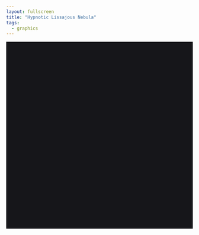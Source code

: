 ```yaml
---
layout: fullscreen
title: "Hypnotic Lissajous Nebula"
tags:
  - graphics
---
```


<canvas id="lissajousCanvas" width="700" height="700" style="background: #16161a; display: block; margin: 0 auto; touch-action: none;"></canvas>

<script>
const canvas = document.getElementById('lissajousCanvas');
const ctx = canvas.getContext('2d');
const w = canvas.width, h = canvas.height;
const cx = w / 2, cy = h / 2;

// Parameters for the evolving Lissajous figures
const shapeCount = 9; // number of overlapping shapes
const baseRadius = 220;
const pointCount = 160; // points per path
const colorStops = [
  [0, '#60e8fc'],   // cyan
  [0.32, '#ffd972'], // yellow
  [0.52, '#ff19a3'], // pink
  [0.84, '#7cfc60'],  // lime
  [1, '#60e8fc'],
];

// Utility: interpolate between two hex colors
function lerpColor(a, b, t) {
  const ah = parseInt(a.replace('#',''),16), bh = parseInt(b.replace('#',''),16);
  const ar = ah>>16, ag = (ah>>8)&0xff, ab = ah&0xff;
  const br = bh>>16, bg = (bh>>8)&0xff, bb = bh&0xff;
  return `rgb(${(ar+(br-ar)*t)|0}, ${(ag+(bg-ag)*t)|0}, ${(ab+(bb-ab)*t)|0})`;
}

// Create a looping rainbow from gradient stops
function getColor(t) {
  t = (t % 1 + 1) % 1;
  for (let i=1; i < colorStops.length; i++) {
    let [a, ca] = colorStops[i-1], [b, cb] = colorStops[i];
    if (t <= b) return lerpColor(ca, cb, (t - a)/(b-a));
  }
  return colorStops[colorStops.length-1][1];
}

// Returns a Lissajous curve as an array of points
function lissajousPath(a, b, delta, t, R, phase, offset) {
  const pts = [];
  for (let i=0; i<pointCount; i++) {
    let th = 2 * Math.PI * i / pointCount;
    let x = R * Math.sin(a * th + phase + offset)
          + R/3 * Math.cos(a * .5 * th + 2 * offset)
          + R*.08 * Math.cos(8*th + t) ;
    let y = R * Math.sin(b * th + delta + 2*phase)
          + R/3 * Math.cos(b * .5 * th - offset)
          + R*.08 * Math.sin(8*th - t);
    pts.push([cx + x, cy + y]);
  }
  return pts;
}

// Draw a closed glowing path
function drawGlowPath(pts, col, blur=16, alpha=0.1) {
  ctx.save();
  ctx.beginPath();
  ctx.moveTo(pts[0][0], pts[0][1]);
  for(let i=1; i<pts.length; i++)
    ctx.lineTo(pts[i][0], pts[i][1]);
  ctx.closePath();
  ctx.shadowColor = col;
  ctx.shadowBlur = blur;
  ctx.globalAlpha = alpha;
  ctx.strokeStyle = col;
  ctx.lineWidth = 4;
  ctx.stroke();
  ctx.globalAlpha = 1;
  ctx.restore();
}

// Draw halo dots along a path
function drawHaloDots(pts, glowColor, t) {
  for (let i = 0; i < pts.length; i += 8) {
    let [x, y] = pts[i];
    let pulse = 0.7 + 0.3*Math.sin(t + i*.09);
    ctx.save();
    ctx.beginPath();
    ctx.arc(x, y, 5*pulse, 0, 2*Math.PI);
    ctx.fillStyle = glowColor;
    ctx.globalAlpha = .1 * pulse;
    ctx.shadowColor = glowColor;
    ctx.shadowBlur = 18 + 24*pulse;
    ctx.fill();
    ctx.restore();
  }
}

let frame = 0;

function animate() {
  frame++;
  const t = frame * 0.012;
  ctx.clearRect(0,0,w,h);

  // Dynamic parameters
  for (let s = 0; s < shapeCount; s++) {
    // Animate Lissajous parameters
    let freqA = 2 + Math.sin(t*.9 + s*.31)*2 + (s%2);
    let freqB = 3 + Math.cos(t*.62 + s*.521)*2 + (s%3? 0.5 : 0);
    let phase = (t*0.3 + s*0.22) % (2*Math.PI);
    let delta = t*0.09 + s*0.17;
    let radius = baseRadius - 30*Math.sin(t*0.47 + s*.51);

    // Color for the curve
    let baseColor = getColor((s/shapeCount + t*0.1 + 0.4*Math.sin(s)) % 1);

    // Get points and draw glowing curve
    let path = lissajousPath(freqA, freqB, delta, t, radius, phase, s*1.4);
    drawGlowPath(path, baseColor, 20, 0.16);

    // Draw intricate inner line (rotational symmetry)
    ctx.save();
    ctx.beginPath();
    for (let k=0; k<5; k++) {
      let idx = ((k*pointCount/5 + (frame + s*17)%pointCount)|0) % pointCount;
      ctx.moveTo(cx, cy);
      ctx.lineTo(path[idx][0], path[idx][1]);
    }
    ctx.lineWidth = 1.2;
    ctx.strokeStyle = baseColor;
    ctx.globalAlpha = 0.13;
    ctx.shadowColor = baseColor;
    ctx.shadowBlur = 18;
    ctx.stroke();
    ctx.restore();

    // Draw animated halo dots along the curve
    drawHaloDots(path, baseColor, t*1.1 + s*0.33);
  }

  // Center nebulous energy
  ctx.save();
  ctx.beginPath();
  ctx.arc(cx, cy, 60 + 16*Math.sin(frame*0.045), 0, 2*Math.PI);
  ctx.globalAlpha = .07;
  ctx.fillStyle = getColor((.5 + t*.21)%1);
  ctx.shadowColor = getColor((.2 + t*.38)%1);
  ctx.shadowBlur = 70;
  ctx.fill();
  ctx.restore();

  requestAnimationFrame(animate);
}

animate();

// Optional: Mouse motion distorts the nebula
let mouseX = 0, mouseY = 0;
canvas.addEventListener('pointermove', e => {
  const rect = canvas.getBoundingClientRect();
  mouseX = (e.clientX - rect.left - cx) / cx;
  mouseY = (e.clientY - rect.top - cy) / cy;
  // slightly warp center on movement
  ctx.setTransform(1,0,0,1,0,0);
  ctx.translate(cx + mouseX * 16, cy + mouseY * 16);
  ctx.translate(-cx, -cy);
});
canvas.addEventListener('pointerleave', e=> ctx.setTransform(1,0,0,1,0,0));
</script>
